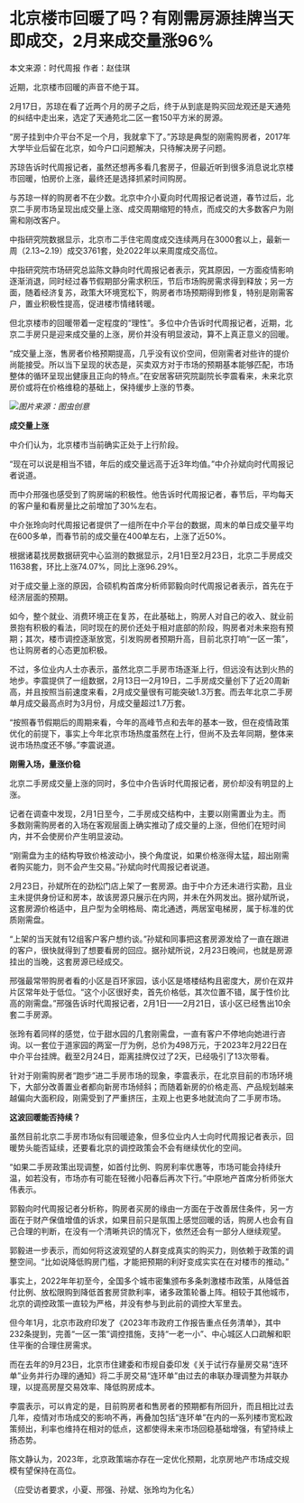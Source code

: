 # 北京楼市回暖了吗？有刚需房源挂牌当天即成交，2月来成交量涨96%

本文来源：时代周报 作者：赵佳琪

近期，北京楼市回暖的声音不绝于耳。

2月17日，苏琼在看了近两个月的房子之后，终于从到底是购买回龙观还是天通苑的纠结中走出来，选定了天通苑北二区一套150平方米的房源。

“房子挂到中介平台不足一个月，我就拿下了。”苏琼是典型的刚需购房者，2017年大学毕业后留在北京，如今户口问题解决，只待解决房子问题。

苏琼告诉时代周报记者，虽然还想再多看几套房子，但最近听到很多消息说北京楼市回暖，怕房价上涨，最终还是选择抓紧时间购房。

与苏琼一样的购房者不在少数。北京中介小夏向时代周报记者说道，春节过后，北京二手房市场呈现出成交量上涨、成交周期缩短的特点，而成交的大多数客户为刚需和刚改客户。

中指研究院数据显示，北京市二手住宅周度成交连续两月在3000套以上，最新一周（2.13~2.19）成交3761套，处2022年以来周度成交高位。

中指研究院市场研究总监陈文静向时代周报记者表示，究其原因，一方面疫情影响逐渐消退，同时经过春节假期部分需求积压，节后市场购房需求得到释放；另一方面，随着经济复苏，政策大环境宽松下，购房者市场预期得到修复，特别是刚需客户，置业积极性提高，促进楼市情绪转暖。

但北京楼市的回暖带着一定程度的“理性”。多位中介告诉时代周报记者，近期，北京二手房只是迎来成交量的上涨，房价并没有明显波动，算不上真正意义的回暖。

“成交量上涨，售房者价格预期提高，几乎没有议价空间，但刚需者对些许的提价尚能接受。所以当下呈现的状态是，买卖双方对于市场的预期基本能够匹配，市场整体的循环呈现出健康且正向的特点。”在安居客研究院副院长李震看来，未来北京房价或将在价格维稳的基础上，保持缓步上涨的节奏。

![](https://inews.gtimg.com/newsapp_bt/0/15688096652/1000)_图片来源：图虫创意_

**成交量上涨**

中介们认为，北京楼市当前确实正处于上行阶段。

“现在可以说是相当不错，年后的成交量远高于近3年均值。”中介孙斌向时代周报记者说道。

而中介邢强也感受到了购房端的积极性。他告诉时代周报记者，春节后，平均每天的客户量和看房量比之前增加了30%左右。

中介张玲向时代周报记者提供了一组所在中介平台的数据，周末的单日成交量平均在600多单，而春节前的成交量在400单左右，上涨了近50%。

根据诸葛找房数据研究中心监测的数据显示，2月1日至2月23日，北京二手房成交11638套，环比上涨74.07%，同比上涨96.29%。

对于成交量上涨的原因，合硕机构首席分析师郭毅向时代周报记者表示，首先在于经济层面的预期。

如今，整个就业、消费环境正在复苏，在此基础上，购房人对自己的收入、就业前景抱有积极的看法，同时现在的房价还处于相对底部的阶段，购房者对未来抱有预期；其次，楼市调控逐渐放宽，引发购房者预期升高，目前北京打响“一区一策”，也让购房者的心态更加积极。

不过，多位业内人士亦表示，虽然北京二手房市场逐渐上行，但远没有达到火热的地步。李震提供了一组数据，2月13日—2月19日，二手房成交量创下了近20周新高，并且按照当前速度来看，2月成交量很有可能突破1.3万套。而去年北京二手房单月成交最高点时为3月份，月成交量超过1.7万套。

“按照春节假期后的周期来看，今年的高峰节点和去年的基本一致，但在疫情政策优化的前提下，事实上今年北京市场热度虽然在上行，但尚不及去年同期，整体来说市场热度还不够。”李震说道。

**刚需入场，量涨价稳**

北京二手房成交量上涨的同时，多位中介告诉时代周报记者，房价却没有明显的上涨。

记者在调查中发现，2月1日至今，二手房成交结构中，主要以刚需置业为主。而多数刚需购房者的入场在客观层面上确实推动了成交量的上涨，但他们在短时间内，并不会使房价产生明显波动。

“刚需盘为主的结构导致价格波动小，换个角度说，如果价格涨得太猛，超出刚需者购买能力，则不会产生交易。”孙斌向时代周报记者说道。

2月23日，孙斌所在的劲松门店上架了一套房源。由于中介方还未进行实勘，且业主未提供身份证和房本，故该房源只展示在内网，并未在外网发出。据孙斌所说，这套房源价格适中，且户型为全明格局、南北通透，两居室电梯房，属于标准的优质刚需盘。

“上架的当天就有12组客户客户想约谈。”孙斌和同事把这套房源发给了一直在跟进的客户，很快就得到了想要看房的回应。据孙斌所说，2月23日晚间，也就是房源挂出的当晚，这套房源已经成交。

邢强最常带购房者看的小区是百环家园，该小区是塔楼结构且密度大，房价在双井片区常年处于低位。“这个小区很好卖，首先价格低，其次位置不错，属于性价比高的刚需盘。”邢强告诉时代周报记者，2月1日——2月21日，该小区已经售出10余套二手房源。

张玲有着同样的感觉，位于甜水园的几套刚需盘，一直有客户不停地向她进行咨询。以一套位于道家园的两室一厅为例，总价为498万元，于2023年2月22日在中介平台挂牌。截至2月24日，距离挂牌仅过了2天，已经吸引了13次带看。

针对于刚需购房者“跑步”进二手房市场的现象，李震表示，在北京目前的市场环境下，大部分改善置业者都向新房市场倾斜；而随着新房的价格走高、产品规划越来越偏向大面积段，刚需受到了严重挤压，主观上也更多地就流向了二手房市场。

**这波回暖能否持续？**

虽然目前北京二手房市场似有回暖迹象，但多位业内人士向时代周报记者表示，回暖势头能否延续，还要看北京的调控政策会不会有继续优化的空间。

“如果二手房政策出现调整，如首付比例、购房利率优惠等，市场可能会持续升温，如若没有，市场亦有可能在轻微小阳春后再次下行。”中原地产首席分析师张大伟表示。

郭毅向时代周报记者分析称，购房者买房的缘由一方面在于改善居住条件，另一方面在于财产保值增值的诉求，如果目前只是氛围上感觉回暖的话，购房人也会有自己合理的判断，在没有一个清晰共识的情况下，依然还会有一部分人继续观望。

郭毅进一步表示，而如何将这波观望的人群变成真实的购买力，则依赖于政策的调整空间。“比如说降低购房门槛，才能把预期的利好变成实实在在对楼市的推动。”

事实上，2022年年初至今，全国多个城市密集颁布多条刺激楼市政策，从降低首付比例、放松限购到降低首套房贷款利率，诸多政策轮番上阵。相较于其他城市，北京的调控政策一直较为严格，并没有参与到此前的调控大军里去。

但今年1月，北京市政府印发了《2023年市政府工作报告重点任务清单》，其中232条提到，完善“一区一策”调控措施，支持“一老一小”、中心城区人口疏解和职住平衡的合理住房需求。

而在去年的9月23日，北京市住建委和市规自委印发《关于试行存量房交易“连环单”业务并行办理的通知》将二手房交易“连环单”由过去的串联办理调整为并联办理，以提高房屋交易效率、降低购房成本。

李震表示，可以肯定的是，目前购房者和售房者的预期都有所回升，而且相比过去几年，疫情对市场成交的影响不再，再叠加包括“连环单”在内的一系列楼市宽松政策频出，利率也维持在相对的低点，这都使得未来市场回稳基础增强，有望持续上扬态势。

陈文静认为，2023年，北京政策端亦存在一定优化预期，北京房地产市场成交规模有望保持在高位。

（应受访者要求，小夏、邢强、孙斌、张玲均为化名）

